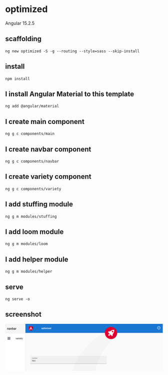 # optimized

Angular 15.2.5

## scaffolding

```shell
ng new optimized -S -g --routing --style=sass --skip-install
```

## install

```shell
npm install
```

## I install Angular Material to this template

```shell
ng add @angular/material
```

## I create main component

```shell
ng g c components/main
```

## I create navbar component

```shell
ng g c components/navbar
```

## I create variety component

```shell
ng g c components/variety
```

## I add stuffing module

```shell
ng g m modules/stuffing
```

## I add loom module

```shell
ng g m modules/loom
```

## I add helper module

```shell
ng g m modules/helper
```

## serve

```shell
ng serve -o
```

## screenshot

![optimized screenshot](https://github.com/paolomococci/angular-exercises-workshop/blob/main/screenshots/optimized_2022-07-20.png)
